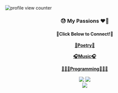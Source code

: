 <div align='left'>
  <img src='https://komarev.com/ghpvc/?username=mastergrant137&color=blueviolet' alt='profile view counter' title='profile view counter'>
</div>
<div align='center'>
  <h3> 😓 My Passions ❤️‍🔥 <h3>
  <h4> 🔗Click Below to Connect!🔗 <h4>
  <a href='https://genius.com/1_3_7'>📝Poetry📝</a>
  <br>
  <br>
  <a href='https://open.spotify.com/artist/1vK6H7t1vrSFkgCE3pXvAP?si=mgQXvotGRVKj2CNCLmiFDQ&nd=1'>🎧Music🎧</a>
  <br>
  <br>
  <a href='https://github.com/MasterGrant137?tab=repositories'>👨🏽‍💻Programming👨🏽‍💻</a>
  <br>
  <br>
  <div>
    <img src='https://github-readme-stats.vercel.app/api?username=mastergrant137&theme=radical&show_icons=true&count_private=true&hide=issues,contribs'></img>
    <img src='https://readme-jokes.vercel.app/api?bgColor=%23141421&borderColor=%23e4e2e2&qColor=%23a8fdf6&aColor=%23f7d746'>
  </div>
  <div>
    <img src='https://github-readme-stats.vercel.app/api/top-langs/?username=mastergrant137&theme=radical&langs_count=10'></img>
  </div>
</div>

